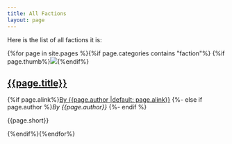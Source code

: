 ```yaml
---
title: All Factions
layout: page
---
```

<p>Here is the list of all factions it is:</p>

{%for page in site.pages %}{%if page.categories contains "faction"%}
{%if page.thumb%}<a href="{{page.url |relative_url}}"><img src="{{page.dpath |append:page.thumb | relative_url}}" class="thumb"></a>{%endif%}
## [{{page.title}}]({{page.url|relative_url}})
{%if page.alink%}<a href="{{page.alink}}">By {{page.author |default: page.alink}}</a>
{%- else if page.author %}<em>By {{page.author}}</em>
{%- endif %}

{{page.short}}
<div style="clear:both"></div>
{%endif%}{%endfor%}
